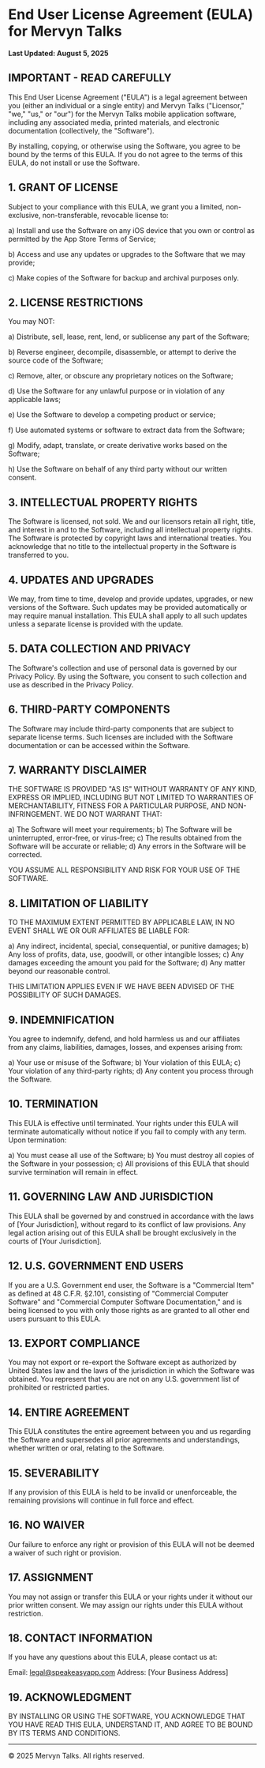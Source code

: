 # End User License Agreement (EULA) for Mervyn Talks

**Last Updated: August 5, 2025**

## IMPORTANT - READ CAREFULLY

This End User License Agreement ("EULA") is a legal agreement between you (either an individual or a single entity) and Mervyn Talks ("Licensor," "we," "us," or "our") for the Mervyn Talks mobile application software, including any associated media, printed materials, and electronic documentation (collectively, the "Software").

By installing, copying, or otherwise using the Software, you agree to be bound by the terms of this EULA. If you do not agree to the terms of this EULA, do not install or use the Software.

## 1. GRANT OF LICENSE

Subject to your compliance with this EULA, we grant you a limited, non-exclusive, non-transferable, revocable license to:

a) Install and use the Software on any iOS device that you own or control as permitted by the App Store Terms of Service;

b) Access and use any updates or upgrades to the Software that we may provide;

c) Make copies of the Software for backup and archival purposes only.

## 2. LICENSE RESTRICTIONS

You may NOT:

a) Distribute, sell, lease, rent, lend, or sublicense any part of the Software;

b) Reverse engineer, decompile, disassemble, or attempt to derive the source code of the Software;

c) Remove, alter, or obscure any proprietary notices on the Software;

d) Use the Software for any unlawful purpose or in violation of any applicable laws;

e) Use the Software to develop a competing product or service;

f) Use automated systems or software to extract data from the Software;

g) Modify, adapt, translate, or create derivative works based on the Software;

h) Use the Software on behalf of any third party without our written consent.

## 3. INTELLECTUAL PROPERTY RIGHTS

The Software is licensed, not sold. We and our licensors retain all right, title, and interest in and to the Software, including all intellectual property rights. The Software is protected by copyright laws and international treaties. You acknowledge that no title to the intellectual property in the Software is transferred to you.

## 4. UPDATES AND UPGRADES

We may, from time to time, develop and provide updates, upgrades, or new versions of the Software. Such updates may be provided automatically or may require manual installation. This EULA shall apply to all such updates unless a separate license is provided with the update.

## 5. DATA COLLECTION AND PRIVACY

The Software's collection and use of personal data is governed by our Privacy Policy. By using the Software, you consent to such collection and use as described in the Privacy Policy.

## 6. THIRD-PARTY COMPONENTS

The Software may include third-party components that are subject to separate license terms. Such licenses are included with the Software documentation or can be accessed within the Software.

## 7. WARRANTY DISCLAIMER

THE SOFTWARE IS PROVIDED "AS IS" WITHOUT WARRANTY OF ANY KIND, EXPRESS OR IMPLIED, INCLUDING BUT NOT LIMITED TO WARRANTIES OF MERCHANTABILITY, FITNESS FOR A PARTICULAR PURPOSE, AND NON-INFRINGEMENT. WE DO NOT WARRANT THAT:

a) The Software will meet your requirements;
b) The Software will be uninterrupted, error-free, or virus-free;
c) The results obtained from the Software will be accurate or reliable;
d) Any errors in the Software will be corrected.

YOU ASSUME ALL RESPONSIBILITY AND RISK FOR YOUR USE OF THE SOFTWARE.

## 8. LIMITATION OF LIABILITY

TO THE MAXIMUM EXTENT PERMITTED BY APPLICABLE LAW, IN NO EVENT SHALL WE OR OUR AFFILIATES BE LIABLE FOR:

a) Any indirect, incidental, special, consequential, or punitive damages;
b) Any loss of profits, data, use, goodwill, or other intangible losses;
c) Any damages exceeding the amount you paid for the Software;
d) Any matter beyond our reasonable control.

THIS LIMITATION APPLIES EVEN IF WE HAVE BEEN ADVISED OF THE POSSIBILITY OF SUCH DAMAGES.

## 9. INDEMNIFICATION

You agree to indemnify, defend, and hold harmless us and our affiliates from any claims, liabilities, damages, losses, and expenses arising from:

a) Your use or misuse of the Software;
b) Your violation of this EULA;
c) Your violation of any third-party rights;
d) Any content you process through the Software.

## 10. TERMINATION

This EULA is effective until terminated. Your rights under this EULA will terminate automatically without notice if you fail to comply with any term. Upon termination:

a) You must cease all use of the Software;
b) You must destroy all copies of the Software in your possession;
c) All provisions of this EULA that should survive termination will remain in effect.

## 11. GOVERNING LAW AND JURISDICTION

This EULA shall be governed by and construed in accordance with the laws of [Your Jurisdiction], without regard to its conflict of law provisions. Any legal action arising out of this EULA shall be brought exclusively in the courts of [Your Jurisdiction].

## 12. U.S. GOVERNMENT END USERS

If you are a U.S. Government end user, the Software is a "Commercial Item" as defined at 48 C.F.R. §2.101, consisting of "Commercial Computer Software" and "Commercial Computer Software Documentation," and is being licensed to you with only those rights as are granted to all other end users pursuant to this EULA.

## 13. EXPORT COMPLIANCE

You may not export or re-export the Software except as authorized by United States law and the laws of the jurisdiction in which the Software was obtained. You represent that you are not on any U.S. government list of prohibited or restricted parties.

## 14. ENTIRE AGREEMENT

This EULA constitutes the entire agreement between you and us regarding the Software and supersedes all prior agreements and understandings, whether written or oral, relating to the Software.

## 15. SEVERABILITY

If any provision of this EULA is held to be invalid or unenforceable, the remaining provisions will continue in full force and effect.

## 16. NO WAIVER

Our failure to enforce any right or provision of this EULA will not be deemed a waiver of such right or provision.

## 17. ASSIGNMENT

You may not assign or transfer this EULA or your rights under it without our prior written consent. We may assign our rights under this EULA without restriction.

## 18. CONTACT INFORMATION

If you have any questions about this EULA, please contact us at:

Email: legal@speakeasyapp.com
Address: [Your Business Address]

## 19. ACKNOWLEDGMENT

BY INSTALLING OR USING THE SOFTWARE, YOU ACKNOWLEDGE THAT YOU HAVE READ THIS EULA, UNDERSTAND IT, AND AGREE TO BE BOUND BY ITS TERMS AND CONDITIONS.

---

© 2025 Mervyn Talks. All rights reserved.